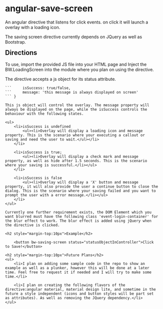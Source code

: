 # angular-save-screen
An angular directive that listens for click events. on click it will launch a overlay with a loading icon.

The saving screen directive currently depends on JQuery as well as Bootstrap.

<h2 style="margin-top:10px">Directions</h2>

To use, import the provided JS file into your HTML page and Inject the BW.LoadingScreen into the module where you plan on using the directive.

The directive accepts a js object for its status attribute.
``` {
```     isSuccess: true/false,
```     message: 'this message is always displayed on screen'
``` }

This js object will control the overlay. The message property will always be displayed on the page, while the isSuccess controls the behaviour with the following states.

<ul>
	<li>isSuccess is undefined
		<ul><li>Overlay will display a loading icon and message property. This is the scenario where your executing a callout or saving and need the user to wait.</ul></li>
	</li>

	<li>isSuccess is true;
		<ul><li>Overlay will display a check mark and message property, as well as hide after 1.5 seconds. This is the scenario where your saving is successful.</li></ul>
	</li>

	<li>isSuccess is false
		<ul><li>Overlay will display a 'X' button and message property, it will also provide the user a continue button to close the dialog. This is the scenario where your saving failed and you want to prompt the user with a error message.</li></ul>
	</li>
</ul>

Currently one further requirement exists, the DOM Element which you want blurred must have the following class 'event-login-container' for the blur effect to work. The blur effect is added using jQuery when the directive is clicked.

<h2 style="margin-top:10px">Example</h2>

    <button bw-saving-screen status="statusObjectInController">Click to Save!</button>

<h2 style="margin-top:10px">Future Plans</h2>
<ul>
	<li>I plan on adding some sample code in the repo to show an example as well as a plunker, however this will be done at a later time. Feel free to request it if needed and I will try to make some time.</li>

	<li>I plan on creating the following flavors of the directive:angular material, material design lite, and sometime in the future a style independent (icons and button styles will be part set as attributes). As well as removing the JQuery dependency.</li>
</ul>